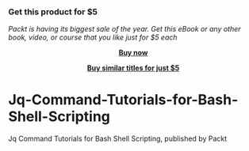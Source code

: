 
### Get this product for $5

<i>Packt is having its biggest sale of the year. Get this eBook or any other book, video, or course that you like just for $5 each</i>


<b><p align='center'>[Buy now](https://packt.link/9781804610022)</p></b>


<b><p align='center'>[Buy similar titles for just $5](https://subscription.packtpub.com/search)</p></b>




# Jq-Command-Tutorials-for-Bash-Shell-Scripting
Jq Command Tutorials for Bash Shell Scripting, published by Packt

